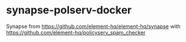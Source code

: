 # synapse-polserv-docker

Synapse from https://github.com/element-hq/element-hq/synapse with https://github.com/element-hq/policyserv_spam_checker
